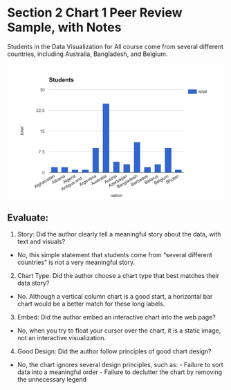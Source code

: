 # Section 2 Chart 1 Peer Review Sample, with Notes

Students in the Data Visualization for All course come from several different countries, including Australia, Bangladesh, and Belgium.

![](2-chart-1.png)

## Evaluate:
1. Story: Did the author clearly tell a meaningful story about the data, with text and visuals?
  - No, this simple statement that students come from “several different countries” is not a very meaningful story.
2. Chart Type: Did the author choose a chart type that best matches their data story?
  - No. Although a vertical column chart is a good start, a horizontal bar chart would be a better match for these long labels.
3. Embed: Did the author embed an interactive chart into the web page?
  -  No, when you try to float your cursor over the chart, it is a static image, not an interactive visualization.
4. Good Design: Did the author follow principles of good chart design?
  -  No, the chart ignores several design principles, such as:
    - Failure to sort data into a meaningful order
    - Failure to declutter the chart by removing the unnecessary legend
